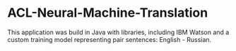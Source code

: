 # ACL-Neural-Machine-Translation

This application was build in Java with libraries, including IBM Watson and a custom training model representing pair sentences: English - Russian.

